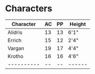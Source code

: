 # Characters

|Character |AC|PP|Height|
|----------|--|--|------|
|Alidris   |13|13|6'1"  |
|Errich    |15|12|2'4"  |
|Vargan    |19|17|4'4"  |
|Krotho    |16|16|4'6"  |
|----------|--|--|------|
